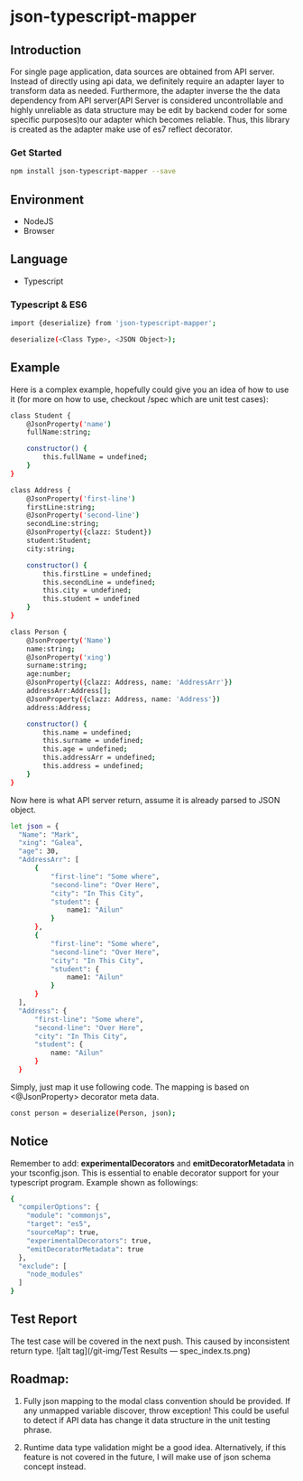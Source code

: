 # json-typescript-mapper

## Introduction

For single page application, data sources are obtained from API server. Instead of directly using api data, we 
definitely require an adapter layer to transform data as needed. Furthermore, 
the adapter inverse the the data dependency from API server(API Server is considered uncontrollable and 
highly unreliable as data structure may be edit by backend coder for some specific purposes)to our adapter 
which becomes reliable. Thus, this library is created as the adapter make use of es7 reflect decorator.

### Get Started
```bash
npm install json-typescript-mapper --save
```
## Environment
* NodeJS
* Browser

## Language
* Typescript

### Typescript & ES6

```bash
import {deserialize} from 'json-typescript-mapper';

deserialize(<Class Type>, <JSON Object>);
```

## Example 
Here is a complex example, hopefully could give you an idea of how to use it (for more on how to use, checkout /spec which are unit test cases):

```bash
class Student {
    @JsonProperty('name')
    fullName:string;

    constructor() {
        this.fullName = undefined;
    }
}

class Address {
    @JsonProperty('first-line')
    firstLine:string;
    @JsonProperty('second-line')
    secondLine:string;
    @JsonProperty({clazz: Student})
    student:Student;
    city:string;

    constructor() {
        this.firstLine = undefined;
        this.secondLine = undefined;
        this.city = undefined;
        this.student = undefined
    }
}

class Person {
    @JsonProperty('Name')
    name:string;
    @JsonProperty('xing')
    surname:string;
    age:number;
    @JsonProperty({clazz: Address, name: 'AddressArr'})
    addressArr:Address[];
    @JsonProperty({clazz: Address, name: 'Address'})
    address:Address;

    constructor() {
        this.name = undefined;
        this.surname = undefined;
        this.age = undefined;
        this.addressArr = undefined;
        this.address = undefined;
    }
}
```

Now here is what API server return, assume it is already parsed to JSON object.
```bash
let json = {
  "Name": "Mark",
  "xing": "Galea",
  "age": 30,
  "AddressArr": [
      {
          "first-line": "Some where",
          "second-line": "Over Here",
          "city": "In This City",
          "student": {
              name1: "Ailun"
          }
      },
      {
          "first-line": "Some where",
          "second-line": "Over Here",
          "city": "In This City",
          "student": {
              name1: "Ailun"
          }
      }
  ],
  "Address": {
      "first-line": "Some where",
      "second-line": "Over Here",
      "city": "In This City",
      "student": {
          name: "Ailun"
      }
  }
```

Simply, just map it use following code. The mapping is based on <@JsonProperty> decorator meta data.

```bash
const person = deserialize(Person, json);
```

## Notice
Remember to add: <b>experimentalDecorators</b> and <b>emitDecoratorMetadata</b> in your tsconfig.json. 
This is essential to enable decorator support for your typescript program. Example shown as followings:

```bash
{
  "compilerOptions": {
    "module": "commonjs",
    "target": "es5",
    "sourceMap": true,
    "experimentalDecorators": true,
    "emitDecoratorMetadata": true
  },
  "exclude": [
    "node_modules"
  ]
}
```
## Test Report
The test case will be covered in the next push. This caused by inconsistent return type.
![alt tag](/git-img/Test Results — spec_index.ts.png)

## Roadmap:
1) Fully json mapping to the modal class convention should be provided. 
If any unmapped variable discover, throw exception! 
This could be useful to detect if API data has change it data structure in the unit testing phrase.

2) Runtime data type validation might be a good idea. Alternatively, if this feature is not covered in the future, I will make use of json schema concept instead.